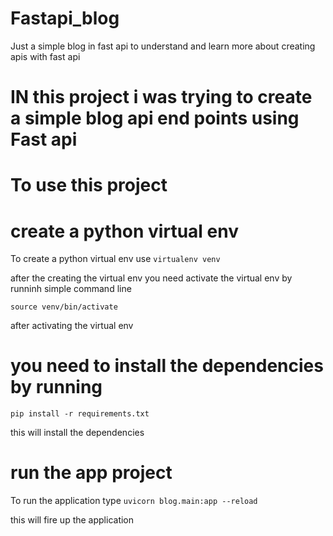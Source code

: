 # Fastapi_blog

Just a simple blog in fast api to understand and learn more about creating apis with fast api

# IN this project i was trying to create a simple blog api end points using Fast api

# To use this project

# create a python virtual env

To create a python virtual env use
`virtualenv venv`

after the creating the virtual env 
you need activate the virtual env 
by runninh simple command line

`source venv/bin/activate `

after activating the virtual env
# you need to install the dependencies by running

`pip install -r requirements.txt` 

this will install the dependencies

# run the app project
To run the application 
type 
`uvicorn blog.main:app --reload` 

this will fire up the application 

